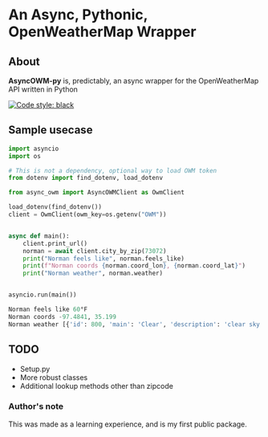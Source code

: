 # An Async, Pythonic, OpenWeatherMap Wrapper

## About
**AsyncOWM-py** is, predictably, an async wrapper for the OpenWeatherMap API written in Python

[![Code style: black](https://img.shields.io/badge/code%20style-black-000000.svg)](https://github.com/psf/black)

## Sample usecase

```py
import asyncio
import os

# This is not a dependency, optional way to load OWM token
from dotenv import find_dotenv, load_dotenv

from async_owm import AsyncOWMClient as OwmClient

load_dotenv(find_dotenv())
client = OwmClient(owm_key=os.getenv("OWM"))


async def main():
    client.print_url()
    norman = await client.city_by_zip(73072)
    print("Norman feels like", norman.feels_like)
    print(f"Norman coords {norman.coord_lon}, {norman.coord_lat}")
    print("Norman weather", norman.weather)


asyncio.run(main())
```

```py
Norman feels like 60°F
Norman coords -97.4841, 35.199
Norman weather [{'id': 800, 'main': 'Clear', 'description': 'clear sky', 'icon': '01d'}]
```
## TODO
- Setup.py
- More robust classes
- Additional lookup methods other than zipcode

### Author's note
This was made as a learning experience, and is my first public package.
